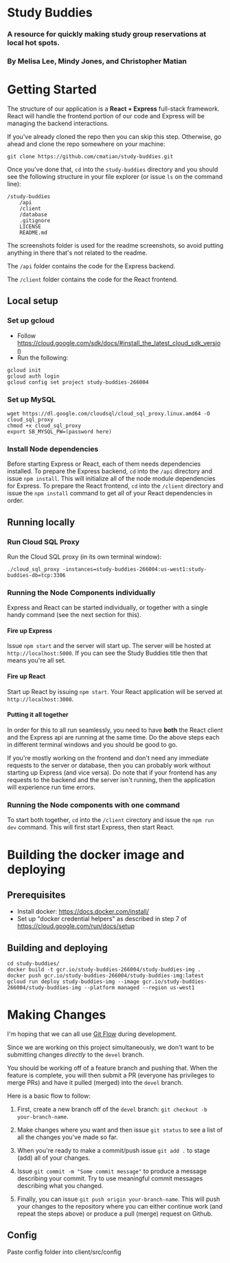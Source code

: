 # Study Buddies

### A resource for quickly making study group reservations at local hot spots.

### By Melisa Lee, Mindy Jones, and Christopher Matian

# Getting Started

The structure of our application is a **React + Express** full-stack framework. React will handle the frontend portion of our code and Express will be managing the backend interactions.

If you've already cloned the repo then you can skip this step. Otherwise, go ahead and clone the repo somewhere on your machine:

`git clone https://github.com/cmatian/study-buddies.git`

Once you've done that, `cd` into the `study-buddies` directory and you should see the following structure in your file explorer (or issue `ls` on the command line):

```
/study-buddies
    /api
    /client
    /database
    .gitignore
    LICENSE
    README.md
```

The screenshots folder is used for the readme screenshots, so avoid putting anything in there that's not related to the readme.

The `/api` folder contains the code for the Express backend.

The `/client` folder contains the code for the React frontend.

## Local setup

### Set up gcloud

- Follow https://cloud.google.com/sdk/docs/#install_the_latest_cloud_sdk_version
- Run the following:

```
gcloud init
gcloud auth login
gcloud config set project study-buddies-266004
```

### Set up MySQL

```
wget https://dl.google.com/cloudsql/cloud_sql_proxy.linux.amd64 -O cloud_sql_proxy
chmod +x cloud_sql_proxy
export SB_MYSQL_PW=(password here)
```

### Install Node dependencies

Before starting Express or React, each of them needs dependencies installed. To prepare the Express backend, `cd` into the `/api` directory and issue `npm install`. This will initialize all of the node module dependencies for Express. To prepare the React frontend, `cd` into the `/client` directory and issue the `npm install` command to get all of your React dependencies in order. 

## Running locally

### Run Cloud SQL Proxy

Run the Cloud SQL proxy (in its own terminal window):

```
./cloud_sql_proxy -instances=study-buddies-266004:us-west1:study-buddies-db=tcp:3306
```

### Running the Node Components individually

Express and React can be started individually, or together with a single handy command (see the next section for this).

#### Fire up Express

Issue `npm start` and the server will start up. The server will be hosted at `http://localhost:5000`. If you can see the Study Buddies title then that means you're all set.

#### Fire up React

Start up React by issuing `npm start`. Your React application will be served at `http://localhost:3000`.

#### Putting it all together

In order for this to all run seamlessly, you need to have **both** the React client and the Express api are running at the same time. Do the above steps each in different terminal windows and you should be good to go.

If you're mostly working on the frontend and don't need any immediate requests to the server or database, then you can probably work without starting up Express (and vice versa). Do note that if your frontend has any requests to the backend and the server isn't running, then the application will experience run time errors.

### Running the Node components with one command

To start both together, `cd` into the `/client` cirectory and issue the `npm run dev` command. This will first start Express, then start React.

# Building the docker image and deploying

## Prerequisites

- Install docker: https://docs.docker.com/install/
- Set up "docker credential helpers" as described in step 7 of https://cloud.google.com/run/docs/setup

## Building and deploying

```
cd study-buddies/
docker build -t gcr.io/study-buddies-266004/study-buddies-img .
docker push gcr.io/study-buddies-266004/study-buddies-img:latest
gcloud run deploy study-buddies-img --image gcr.io/study-buddies-266004/study-buddies-img --platform managed --region us-west1
```

# Making Changes

I'm hoping that we can all use [Git Flow](https://nvie.com/posts/a-successful-git-branching-model/) during development.

Since we are working on this project simultaneously, we don't want to be submitting changes _directly_ to the `devel` branch.

You should be working off of a feature branch and pushing that. When the feature is complete, you will then submit a PR (everyone has privileges to merge PRs) and have it pulled (merged) into the `devel` branch.

Here is a basic flow to follow:

1. First, create a new branch off of the `devel` branch: `git checkout -b your-branch-name`.

2. Make changes where you want and then issue `git status` to see a list of all the changes you've made so far.

3. When you're ready to make a commit/push issue `git add .` to stage (add) all of your changes.

4. Issue `git commit -m "Some commit message"` to produce a message describing your commit. Try to use meaningful commit messages describing what you changed.

5. Finally, you can issue `git push origin your-branch-name`. This will push your changes to the repository where you can either continue work (and repeat the steps above) or produce a pull (merge) request on Github.

## Config
Paste config folder into client/src/config